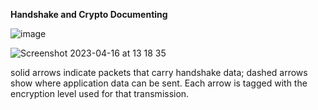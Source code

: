 **Handshake and Crypto Documenting**


![image](https://user-images.githubusercontent.com/84244797/229498511-c5d801f4-8272-4fdc-ad74-d4370ced8e62.png)     


![Screenshot 2023-04-16 at 13 18 35](https://user-images.githubusercontent.com/84244797/232295566-923ffbf5-ee93-47fd-acd8-3a0b8f71d30a.png)


solid arrows indicate packets that carry handshake data; dashed arrows show where application data can be sent. Each arrow is tagged with the encryption level used for that transmission.

